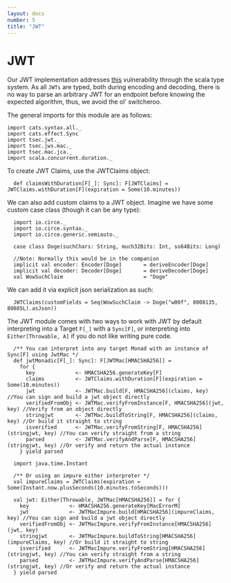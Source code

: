 ```yaml
---
layout: docs
number: 5
title: "JWT"
---
```

# JWT 

Our JWT implementation addresses [this](https://auth0.com/blog/critical-vulnerabilities-in-json-web-token-libraries/) vulnerability
through the scala type system. As all `JWTs` are typed, both during encoding and decoding, there is no way to parse an arbitrary JWT for
an endpoint before knowing the expected algorithm, thus, we avoid the ol' switcheroo.

The general imports for this module are as follows:
```tut:silent
import cats.syntax.all._
import cats.effect.Sync
import tsec.jwt._
import tsec.jws.mac._
import tsec.mac.jca._
import scala.concurrent.duration._
```

To create JWT Claims, use the JWTClaims object:

```tut
  def claimsWithDuration[F[_]: Sync]: F[JWTClaims] = JWTClaims.withDuration[F](expiration = Some(10.minutes))
```

We can also add custom claims to a JWT object. Imagine we have some custom case class (though it can be any type):
```tut:silent
  import io.circe._
  import io.circe.syntax._
  import io.circe.generic.semiauto._

  case class Doge(suchChars: String, much32Bits: Int, so64Bits: Long)
  
  //Note: Normally this would be in the companion
  implicit val encoder: Encoder[Doge]       = deriveEncoder[Doge]
  implicit val decoder: Decoder[Doge]       = deriveDecoder[Doge]
  val WowSuchClaim                          = "Doge"
```

We can add it via explicit json serialization as such:

```tut
  JWTClaims(customFields = Seq(WowSuchClaim -> Doge("w00f", 8008135, 80085L).asJson))
```


The JWT module comes with two ways to work with JWT by default interpreting
 into a Target `F[_]` with a `Sync[F]`, or interpreting into `Either[Throwable, A]`
 if you do not like writing pure code.
 
```tut:silent
  /** You can interpret into any target Monad with an instance of Sync[F] using JwtMac */
  def jwtMonadic[F[_]: Sync]: F[JWTMac[HMACSHA256]] =
    for {
      key             <- HMACSHA256.generateKey[F]
      claims          <- JWTClaims.withDuration[F](expiration = Some(10.minutes))
      jwt             <- JWTMac.build[F, HMACSHA256](claims, key) //You can sign and build a jwt object directly
      verifiedFromObj <- JWTMac.verifyFromInstance[F, HMACSHA256](jwt, key) //Verify from an object directly
      stringjwt       <- JWTMac.buildToString[F, HMACSHA256](claims, key) //Or build it straight to string
      isverified      <- JWTMac.verifyFromString[F, HMACSHA256](stringjwt, key) //You can verify straight from a string
      parsed          <- JWTMac.verifyAndParse[F, HMACSHA256](stringjwt, key) //Or verify and return the actual instance
    } yield parsed
    
  import java.time.Instant

  /** Or using an impure either interpreter */
  val impureClaims = JWTClaims(expiration = Some(Instant.now.plusSeconds(10.minutes.toSeconds)))

  val jwt: Either[Throwable, JWTMac[HMACSHA256]] = for {
    key             <- HMACSHA256.generateKey[MacErrorM]
    jwt             <- JWTMacImpure.build[HMACSHA256](impureClaims, key) //You can sign and build a jwt object directly
    verifiedFromObj <- JWTMacImpure.verifyFromInstance[HMACSHA256](jwt, key)
    stringjwt       <- JWTMacImpure.buildToString[HMACSHA256](impureClaims, key) //Or build it straight to string
    isverified      <- JWTMacImpure.verifyFromString[HMACSHA256](stringjwt, key) //You can verify straight from a string
    parsed          <- JWTMacImpure.verifyAndParse[HMACSHA256](stringjwt, key) //Or verify and return the actual instance
  } yield parsed
```